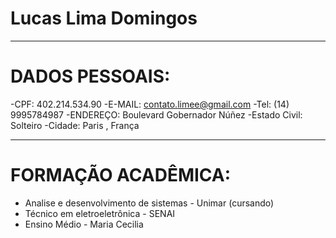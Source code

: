 # Lucas Lima Domingos

---

# DADOS PESSOAIS:

-CPF: 402.214.534.90
-E-MAIL: contato.limee@gmail.com
-Tel: (14) 9995784987
-ENDEREÇO: Boulevard Gobernador Núñez
-Estado Civil: Solteiro
-Cidade: Paris , França

----

# FORMAÇÃO ACADÊMICA:
- Analise e desenvolvimento de sistemas - Unimar (cursando)
- Técnico em eletroeletrônica - SENAI
- Ensino Médio - Maria Cecilia

